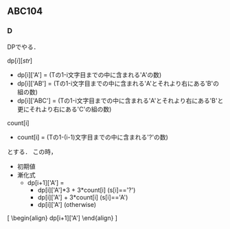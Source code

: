 ## ABC104
### D
DPでやる．

$\mathrm{dp}[i][str]$
* dp[i]['A'] = (Tの1-i文字目までの中に含まれる'A'の数)
* dp[i]['AB'] = (Tの1-i文字目までの中に含まれる'A'とそれより右にある'B'の組の数)
* dp[i]['ABC'] = (Tの1-i文字目までの中に含まれる'A'とそれより右にある'B'と更にそれより右にある'C'の組の数)

count[i]
* count[i] = (Tの1-(i-1)文字目までの中に含まれる'?'の数)

とする．
この時，
* 初期値
* 漸化式
  * dp[i+1]['A'] =
    * dp[i]['A']\*3 + 3\*count[i] (s[i]=='?')
    * dp[i]['A'] + 3\*count[i] (s[i]=='A')
    * dp[i]['A'] (otherwise)

\[
\begin{align}
    dp[i+1]['A']
\end{align}
\]
